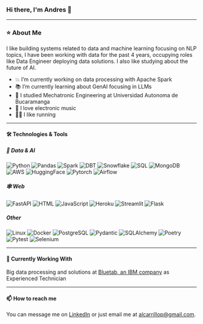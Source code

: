 ### Hi there, I'm Andres 👋
---
### ⭐️ About Me
I like building systems related to data and machine learning focusing on NLP topics, I have been working with data for the past 4 years, occupying roles like Data Engineer deploying data solutions. I also like studying about the future of AI.

- 💥 I’m currently working on data processing with Apache Spark
- 📚 I’m currently learning about GenAI focusing in LLMs
- 🤖 I studied Mechatronic Engineering at Universidad Autonoma de Bucaramanga
- 🎵 I love electronic music
- 🏃‍♂️ I like running
---
#### 🛠️ Technologies & Tools
##### 💾 Data & AI
![Python](https://img.shields.io/badge/-Python-000?&logo=Python)
![Pandas](https://img.shields.io/badge/-Pandas-000?&logo=Pandas)
![Spark](https://img.shields.io/badge/-Apache-000?&logo=Apache)
![DBT](https://img.shields.io/badge/-DBT-000?&logo=DBT)
![Snowflake](https://img.shields.io/badge/-Snowflake-000?&logo=Snowflake)
![SQL](https://img.shields.io/badge/-SQL-000?&logo=sqlite)
![MongoDB](https://img.shields.io/badge/-MongoDB-000?&logo=mongodb)
![AWS](https://img.shields.io/badge/-AWS-000?&logo=Amazon)
![HuggingFace](https://img.shields.io/badge/-🤗_HuggingFace-000?)
![Pytorch](https://img.shields.io/badge/-Pytorch-000?&logo=Pytorch)
![Airflow](https://img.shields.io/badge/-Airflow-000?&logo=apacheairflow&logoColor=green)

##### 🕸️ Web
![FastAPI](https://img.shields.io/badge/-FastAPI-000?&logo=FastAPI)
![HTML](https://img.shields.io/badge/-HTML-000?&logo=html5)
![JavaScript](https://img.shields.io/badge/-JavaScript-000?&logo=JavaScript)
![Heroku](https://img.shields.io/badge/-Heroku-000?&logo=Heroku)
![Streamlit](https://img.shields.io/badge/-Streamlit-000?&logo=Streamlit)
![Flask](https://img.shields.io/badge/-Flask-000?&logo=flask)

##### Other
![Linux](https://img.shields.io/badge/-Linux-000?&logo=Linux)
![Docker](https://img.shields.io/badge/-Docker-000?&logo=Docker)
![PostgreSQL](https://img.shields.io/badge/-PostgreSQL-000?&logo=PostgreSQL)
![Pydantic](https://img.shields.io/badge/-Pydantic-000?&logo=Pydantic)
![SQLAlchemy](https://img.shields.io/badge/-SQLAlchemy-000?&logo=SQLAlchemy)
![Poetry](https://img.shields.io/badge/-Poetry-000?&logo=Poetry)
![Pytest](https://img.shields.io/badge/-Pytest-000?&logo=Pytest)
![Selenium](https://img.shields.io/badge/-Selenium-000?&logo=Selenium)

---

#### 🚧 Currently Working With
Big data processing and solutions at [Bluetab, an IBM company](https://bluetab.net/es/) as Experienced Technician

---

#### 📫 How to reach me
You can message me on [LinkedIn](www.linkedin.com/in/andres-carrillo-442139104) or just email me at alcarrillop@gmail.com.
